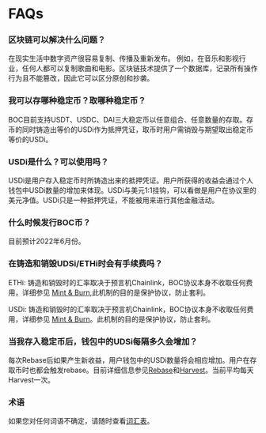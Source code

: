 # FAQs

### 区块链可以解决什么问题？

在现实生活中数字资产很容易复制、传播及重新发布。 例如，在音乐和影视行业，任何人都可以复制歌曲和电影。区块链技术提供了一个数据库，记录所有操作行为且不能篡改，因此它可以区分原创和抄袭。

### 我可以存哪种稳定币？取哪种稳定币？

BOC目前支持USDT、USDC、DAI三大稳定币以任意组合、任意数量的存取。存币的同时铸造出等价的USDi作为抵押凭证，取币时用户需销毁与期望取出稳定币等价的USDi。

### USDi是什么？可以使用吗？

USDi是用户存入稳定币时所铸造出来的抵押凭证。用户所获得的收益会通过个人钱包中USDi数量的增加来体现。USDi与美元1:1挂钩，可以看做是用户在协议里的美元净值。USDi只是一种抵押凭证，不能被用来进行其他金融活动。

### 什么时候发行BOC币？

目前预计2022年6月份。

### 在铸造和销毁UDSi/ETHi时会有手续费吗？

ETHi: 铸造和销毁时的汇率取决于预言机Chainlink，BOC协议本身不收取任何费用，详细参见 [Mint & Burn](../more/appendix.md#%E9%93%B8%E9%80%A0mint%E9%94%80%E6%AF%81burn%E6%B5%81%E7%A8%8B%E7%A4%BA%E6%84%8F%E5%9B%BE),此机制的目的是保护协议，防止套利。

USDi: 铸造和销毁时的汇率取决于预言机Chainlink，BOC协议本身不收取任何费用，详细参见 [Mint & Burn](../more/appendix.md#%E9%93%B8%E9%80%A0mint%E9%94%80%E6%AF%81burn%E6%B5%81%E7%A8%8B%E7%A4%BA%E6%84%8F%E5%9B%BE)。此机制的目的是保护协议，防止套利。

### 当我存入稳定币后，钱包中的UDSi每隔多久会增加？

每次Rebase后如果产生新收益，用户钱包中的USDi数量将会相应增加。用户在存取币时也都会触发rebase。目前详细信息参见[Rebase](../more/appendix.md#rebase)和[Harvest](../more/appendix.md#harvest)。当前平均每天Harvest一次。

### 术语

如果您对任何词语不确定，请随时查看[词汇表](https://github.com/Francisco-Rua/boc\_gitbook/blob/zh\_version/more/appendix/README.md#%E6%9C%AF%E8%AF%AD%E6%B1%87%E6%80%BB)。
